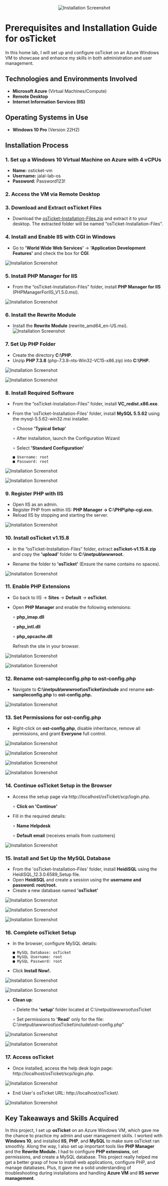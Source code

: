 <p align="center">
  <img src="https://github.com/Jalal-Hatamleh/osTicket-Setup/blob/main/images/1.png?raw=true" alt="Installation Screenshot"/>
</p>

# Prerequisites and Installation Guide for osTicket

In this home lab, I will set up and configure osTicket on an Azure Windows VM to showcase and enhance my skills in both administration and user management.

## Technologies and Environments Involved
* **Microsoft Azure** (Virtual Machines/Compute)
* **Remote Desktop**
* **Internet Information Services (IIS)**

## Operating Systems in Use
* **Windows 10 Pro** (Version 22H2)

## Installation Process
### 1. Set up a Windows 10 Virtual Machine on Azure with 4 vCPUs
* **Name:** osticket-vm
* **Username:** jalal-lab-os
* **Password:** Password123!

### 2. Access the VM via Remote Desktop

### 3. Download and Extract osTicket Files
* Download the [osTicket-Installation-Files.zip](https://drive.google.com/uc?export=download&id=1b3RBkXTLNGXbibeMuAynkfzdBC1NnqaD) and extract it to your desktop. The extracted folder will be named “osTicket-Installation-Files”.

### 4. Install and Enable IIS with CGI in Windows
* Go to **'World Wide Web Services'** -> **'Application Development Features'** and check the box for **CGI**.

![Installation Screenshot](https://github.com/Jalal-Hatamleh/osTicket-Setup/blob/main/images/2.PNG?raw=true)

### 5. Install PHP Manager for IIS
* From the “osTicket-Installation-Files” folder, install **PHP Manager for IIS** (PHPManagerForIIS_V1.5.0.msi).

![Installation Screenshot](https://raw.githubusercontent.com/Jalal-Hatamleh/osTicket-Setup/refs/heads/main/images/3.PNG)

### 6. Install the Rewrite Module
* Install the **Rewrite Module** (rewrite_amd64_en-US.msi).
![Installation Screenshot](https://raw.githubusercontent.com/Jalal-Hatamleh/osTicket-Setup/refs/heads/main/images/4.PNG)

### 7. Set Up PHP Folder
* Create the directory **C:\PHP.**
* Unzip **PHP 7.3.8** (php-7.3.8-nts-Win32-VC15-x86.zip) into **C:\PHP.**

![Installation Screenshot](https://github.com/Jalal-Hatamleh/osTicket-Setup/blob/main/images/5.PNG?raw=true)

![Installation Screenshot](https://github.com/Jalal-Hatamleh/osTicket-Setup/blob/main/images/6.PNG?raw=true)


### 8. Install Required Software
* From the “osTicket-Installation-Files” folder, install **VC_redist.x86.exe**.

* From the 'osTicket-Installation-Files' folder, install **MySQL 5.5.62** using the mysql-5.5.62-win32.msi installer.

     ∘ Choose **'Typical Setup'**

     ∘ After installation, launch the Configuration Wizard

     ∘ Select **'Standard Configuration'**

      ■ Username: root
      ■ Password: root


![Installation Screenshot](https://github.com/Jalal-Hatamleh/osTicket-Setup/blob/main/images/7.PNG?raw=true)

![Installation Screenshot](https://github.com/Jalal-Hatamleh/osTicket-Setup/blob/main/images/8.PNG?raw=true)



### 9. Register PHP with IIS

* Open IIS as an admin.
* Register PHP from within IIS: **PHP Manager -> C:\PHP\php-cgi.exe.**
* Reload IIS by stopping and starting the server.

![Installation Screenshot](https://github.com/Jalal-Hatamleh/osTicket-Setup/blob/main/images/9.PNG?raw=true)


### 10. Install osTicket v1.15.8

* In the “osTicket-Installation-Files” folder, extract **osTicket-v1.15.8.zip** and copy the **'upload'** folder to **C:\inetpub\wwwroot.**

* Rename the folder to **'osTicket'** (Ensure the name contains no spaces).

![Installation Screenshot](https://github.com/Jalal-Hatamleh/osTicket-Setup/blob/main/images/10.PNG?raw=true)


### 11. Enable PHP Extensions

* Go back to IIS -> **Sites** -> **Default** -> **osTicket**.

* Open **PHP Manager** and enable the following extensions:

     ∘ **php_imap.dll**

     ∘ **php_intl.dll**

     ∘ **php_opcache.dll**

    Refresh the site in your browser.

![Installation Screenshot](https://github.com/Jalal-Hatamleh/osTicket-Setup/blob/main/images/11.PNG?raw=true)

![Installation Screenshot](https://github.com/Jalal-Hatamleh/osTicket-Setup/blob/main/images/12.PNG?raw=true)


### 12. Rename ost-sampleconfig.php to ost-config.php

* Navigate to **C:\inetpub\wwwroot\osTicket\include** and rename **ost-sampleconfig.php** to **ost-config.php.**

![Installation Screenshot](https://github.com/Jalal-Hatamleh/osTicket-Setup/blob/main/images/13.PNG?raw=true)


### 13. Set Permissions for ost-config.php

* Right-click on **ost-config.php**, disable inheritance, remove all permissions, and grant **Everyone** full control.

![Installation Screenshot](https://github.com/Jalal-Hatamleh/osTicket-Setup/blob/main/images/14.PNG?raw=true)

![Installation Screenshot](https://github.com/Jalal-Hatamleh/osTicket-Setup/blob/main/images/15.PNG?raw=true)

![Installation Screenshot](https://github.com/Jalal-Hatamleh/osTicket-Setup/blob/main/images/16.PNG?raw=true)

![Installation Screenshot](https://github.com/Jalal-Hatamleh/osTicket-Setup/blob/main/images/17.PNG?raw=true)


### 14. Continue osTicket Setup in the Browser

* Access the setup page via http://localhost/osTicket/scp/login.php.

     ∘ **Click on 'Continue'**

* Fill in the required details:

     ∘ **Name Helpdesk**

     ∘ **Default email** (receives emails from customers)

![Installation Screenshot](https://github.com/Jalal-Hatamleh/osTicket-Setup/blob/main/images/18.PNG?raw=true)


### 15. Install and Set Up the MySQL Database

* From the 'osTicket-Installation-Files' folder, install **HeidiSQL** using the HeidiSQL_12.3.0.6589_Setup file.
* Open **HeidiSQL** and create a session using the **username and password: root/root.**
* Create a new database named **'osTicket'**

![Installation Screenshot](https://github.com/Jalal-Hatamleh/osTicket-Setup/blob/main/images/19.PNG?raw=true)

![Installation Screenshot](https://github.com/Jalal-Hatamleh/osTicket-Setup/blob/main/images/20.PNG?raw=true)

![Installation Screenshot](https://github.com/Jalal-Hatamleh/osTicket-Setup/blob/main/images/21.PNG?raw=true)

### 16. Complete osTicket Setup

* In the browser, configure MySQL details:

      ■ MySQL Database: osTicket
      ■ MySQL Username: root
      ■ MySQL Password: root

* Click **Install Now!.**

![Installation Screenshot](https://github.com/Jalal-Hatamleh/osTicket-Setup/blob/main/images/22.PNG?raw=true)

![Installation Screenshot](https://github.com/Jalal-Hatamleh/osTicket-Setup/blob/main/images/23.PNG?raw=true)

* **Clean up**:

     ∘ Delete the **'setup'** folder located at C:\inetpub\wwwroot\osTicket

     ∘ Set permissions to **'Read'** only for the file: C:\inetpub\wwwroot\osTicket\include\ost-config.php"

![Installation Screenshot](https://github.com/Jalal-Hatamleh/osTicket-Setup/blob/main/images/26.PNG?raw=true)

![Installation Screenshot](https://github.com/Jalal-Hatamleh/osTicket-Setup/blob/main/images/27.PNG?raw=true)


### 17. Access osTicket

* Once installed, access the help desk login page: http://localhost/osTicket/scp/login.php.

![Installation Screenshot](https://github.com/Jalal-Hatamleh/osTicket-Setup/blob/main/images/24.PNG?raw=true)


* End User's osTicket URL: http://localhost/osTicket/.

![Installation Screenshot](https://github.com/Jalal-Hatamleh/osTicket-Setup/blob/main/images/25.PNG?raw=true)


**Key Takeaways and Skills Acquired**  
---

In this project, I set up **osTicket** on an Azure Windows VM, which gave me the chance to practice my admin and user management skills. I worked with **Windows 10**, and installed **IIS**, **PHP**, and **MySQL** to make sure osTicket ran smoothly. Along the way, I also set up important tools like **PHP Manager** and the **Rewrite Module.** I had to configure **PHP extensions**, set permissions, and create a MySQL database. This project really helped me get a better grasp of how to install web applications, configure PHP, and manage databases. Plus, it gave me a solid understanding of troubleshooting during installations and handling **Azure VM** and **IIS server management**.
